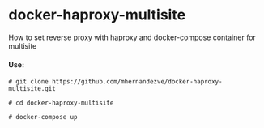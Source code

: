 # docker-haproxy-multisite
How to set reverse proxy with haproxy and docker-compose container for multisite

#### Use: 

`# git clone https://github.com/mhernandezve/docker-haproxy-multisite.git`

`# cd docker-haproxy-multisite`

`# docker-compose up`
